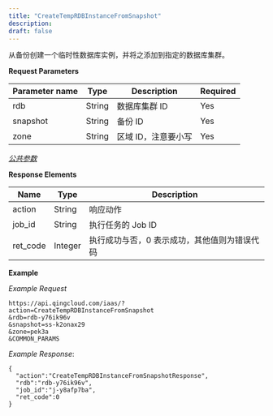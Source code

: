 ```yaml
---
title: "CreateTempRDBInstanceFromSnapshot"
description: 
draft: false
---
```




从备份创建一个临时性数据库实例，并将之添加到指定的数据库集群。

**Request Parameters**

| Parameter name | Type | Description | Required |
| --- | --- | --- | --- |
| rdb | String | 数据库集群 ID | Yes |
| snapshot | String | 备份 ID | Yes |
| zone | String | 区域 ID，注意要小写 | Yes |

[_公共参数_](../../common/parameters.html#api-common-parameters)

**Response Elements**

| Name | Type | Description |
| --- | --- | --- |
| action | String | 响应动作 |
| job_id | String | 执行任务的 Job ID |
| ret_code | Integer | 执行成功与否，0 表示成功，其他值则为错误代码 |

**Example**

_Example Request_

```
https://api.qingcloud.com/iaas/?action=CreateTempRDBInstanceFromSnapshot
&rdb=rdb-y76ik96v
&snapshot=ss-k2onax29
&zone=pek3a
&COMMON_PARAMS
```

_Example Response_:

```
{
  "action":"CreateTempRDBInstanceFromSnapshotResponse",
  "rdb":"rdb-y76ik96v",
  "job_id":"j-y8afp7ba",
  "ret_code":0
}
```
